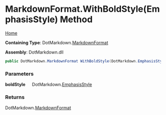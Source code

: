 # MarkdownFormat\.WithBoldStyle\(EmphasisStyle\) Method

[Home](../../../README.md)

**Containing Type**: DotMarkdown\.[MarkdownFormat](../README.md)

**Assembly**: DotMarkdown\.dll

```csharp
public DotMarkdown.MarkdownFormat WithBoldStyle(DotMarkdown.EmphasisStyle boldStyle)
```

### Parameters

**boldStyle** &emsp; DotMarkdown\.[EmphasisStyle](../../EmphasisStyle/README.md)

### Returns

DotMarkdown\.[MarkdownFormat](../README.md)

